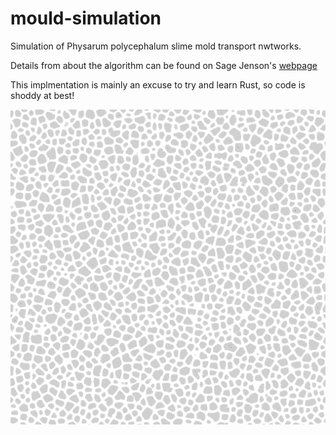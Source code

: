# mould-simulation

Simulation of Physarum polycephalum slime mold transport nwtworks.

Details from about the algorithm can be found on Sage Jenson's [webpage](https://sagejenson.com/physarum)

This implmentation is mainly an excuse to try and learn Rust, so code is shoddy at best!

![Image of mould sim](https://github.com/lewisfish/mould-simulation/raw/main/mould-sim.png)
